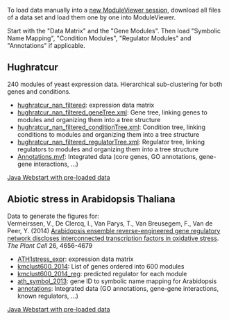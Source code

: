 To load data manually into a [new ModuleViewer session][new_session], download all files of a data set and load them one by one into ModuleViewer.

Start with the "Data Matrix" and the "Gene Modules". Then load "Symbolic Name Mapping", "Condition Modules", "Regulator Modules" and "Annotations" if applicable.

## Hughratcur ###

240 modules of yeast expression data. Hierarchical sub-clustering for both genes and conditions.

* [hughratcur_nan_filtered][hr_data]: expression data matrix
* [hughratcur_nan_filtered_geneTree.xml][hr_genes]: Gene tree, linking genes to modules and organizing them into a tree structure
* [hughratcur_nan_filtered_conditionTree.xml][hr_conditions]: Condition tree, linking conditions to modules and organizing them into a tree structure
* [hughratcur_nan_filtered_regulatorTree.xml][hr_regulators]: Regulator tree, linking regulators to modules and organizing them into a tree structure
* [Annotations.mvf][hr_annotations]: Integrated data (core genes, GO annotations, gene-gene interactions, ...)

[Java Webstart with pre-loaded data](http://bioinformatics.psb.ugent.be/webtools/moduleviewer/launch.jnlp?expmatrix=http://bioinformatics.psb.ugent.be/webtools/moduleviewer/testdata/hughratcur/hughratcur_nan_filtered&modules=http://bioinformatics.psb.ugent.be/webtools/moduleviewer/testdata/hughratcur/hughratcur_nan_filtered_geneTree.xml&conditions=http://bioinformatics.psb.ugent.be/webtools/moduleviewer/testdata/hughratcur/hughratcur_nan_filtered_conditionTree.xml&regulators=http://bioinformatics.psb.ugent.be/webtools/moduleviewer/testdata/hughratcur/hughratcur_nan_filtered_regulatorTree.xml&annotations=http://bioinformatics.psb.ugent.be/webtools/moduleviewer/testdata/hughratcur/Annotations.mvf)

[new_session]: http://bioinformatics.psb.ugent.be/webtools/moduleviewer/launch.jnlp


[hr_data]: <http://bioinformatics.psb.ugent.be/webtools/moduleviewer/testdata/hughratcur/hughratcur_nan_filtered>
[hr_genes]: <http://bioinformatics.psb.ugent.be/webtools/moduleviewer/testdata/hughratcur/hughratcur_nan_filtered_geneTree.xml>
[hr_conditions]: <http://bioinformatics.psb.ugent.be/webtools/moduleviewer/testdata/hughratcur/hughratcur_nan_filtered_conditionTree.xml>
[hr_regulators]: <http://bioinformatics.psb.ugent.be/webtools/moduleviewer/testdata/hughratcur/hughratcur_nan_filtered_regulatorTree.xml>
[hr_annotations]: <http://bioinformatics.psb.ugent.be/webtools/moduleviewer/testdata/hughratcur/Annotations.mvf>


## Abiotic stress in Arabidopsis Thaliana

Data to generate the figures for:  
Vermeirssen, V., De Clercq, I., Van Parys, T., Van Breusegem, F., Van de Peer, Y. (2014) [Arabidopsis ensemble reverse-engineered gene regulatory network discloses interconnected transcription factors in oxidative stress][paper]. *The Plant Cell* 26, 4656-4679

[paper]: http://bioinformatics.psb.ugent.be/supplementary_data/vamei/module_display/

* [ATH1stress_expr][ath_data]: expression data matrix
* [kmclust600_2014][ath_genes]: List of genes ordered into 600 modules
* [kmclust600_2014_reg][ath_regulators]: predicted regulator for each module
* [ath_symbol_2013][ath_symbols]: gene ID to symbolic name mapping for Arabidopsis
* [annotations][ath_annotations]: Integrated data (GO annotations, gene-gene interactions, known regulators, ...)

[Java Webstart with pre-loaded data](http://bioinformatics.psb.ugent.be/webtools/moduleviewer/launch.jnlp?expmatrix=http://bioinformatics.psb.ugent.be/webtools/moduleviewer/testdata/abiotic_stress/ATH1stress_expr&modules=http://bioinformatics.psb.ugent.be/webtools/moduleviewer/testdata/abiotic_stress/kmclust600_2014&regulators=http://bioinformatics.psb.ugent.be/webtools/moduleviewer/testdata/abiotic_stress/kmclust600_2014_reg&annotations=http://bioinformatics.psb.ugent.be/webtools/moduleviewer/testdata/abiotic_stress/annotations.mvf&synonyms=http://bioinformatics.psb.ugent.be/webtools/moduleviewer/testdata/abiotic_stress/ath_symbol_2013)


[ath_data]: <http://bioinformatics.psb.ugent.be/webtools/moduleviewer/testdata/abiotic_stress/ATH1stress_expr>
[ath_genes]: <http://bioinformatics.psb.ugent.be/webtools/moduleviewer/testdata/abiotic_stress/kmclust600_2014>
[ath_regulators]: <http://bioinformatics.psb.ugent.be/webtools/moduleviewer/testdata/abiotic_stress/kmclust600_2014_reg>
[ath_symbols]: <http://bioinformatics.psb.ugent.be/webtools/moduleviewer/testdata/abiotic_stress/ath_symbol_2013>
[ath_annotations]: <http://bioinformatics.psb.ugent.be/webtools/moduleviewer/testdata/abiotic_stress/annotations.mvf>

